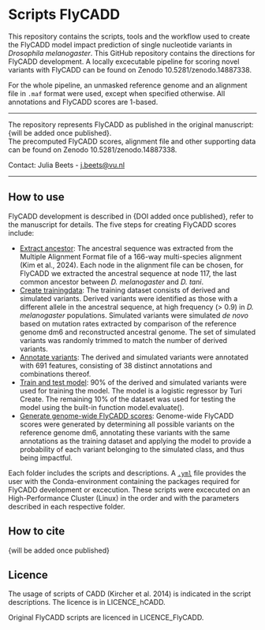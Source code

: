 # Scripts FlyCADD 

This repository contains the scripts, tools and the workflow used to create the FlyCADD model impact prediction of single nucleotide variants in *Drosophila melanogaster*. This GitHub repository contains the directions for FlyCADD development. A locally excecutable pipeline for scoring novel variants with FlyCADD can be found on Zenodo 10.5281/zenodo.14887338. 

For the whole pipeline, an unmasked reference genome and an alignment file in `.maf` format were used, except when specified otherwise. All annotations and FlyCADD scores are 1-based.
______________________________________________________________________________________________________________________
The repository represents FlyCADD as published in the original manuscript: {will be added once published}. </br>
The precomputed FlyCADD scores, alignment file and other supporting data can be found on Zenodo 10.5281/zenodo.14887338. 

Contact: Julia Beets - j.beets@vu.nl 
______________________________________________________________________________________________________________________

## How to use

FlyCADD development is described in {DOI added once published}, refer to the manuscript for details. The five steps for creating FlyCADD scores include:
- [Extract ancestor](1_extract_ancestor/): The ancestral sequence was extracted from the Multiple Alignment Format file of a 166-way multi-species alignment (Kim et al., 2024). Each node in the alignment file can be chosen, for FlyCADD we extracted the ancestral sequence at node 117, the last common ancestor between *D. melanogaster* and *D. tani*. 
- [Create trainingdata](2_create_trainingdata/): The training dataset consists of derived and simulated variants. Derived variants were identified as those with a different allele in the ancestral sequence, at high frequency (> 0.9) in *D. melanogaster* populations. Simulated variants were simulated *de novo* based on mutation rates extracted by comparison of the reference genome dm6 and reconstructed ancestral genome. The set of simulated variants was randomly trimmed to match the number of derived variants.
- [Annotate variants](3_annotate/): The derived and simulated variants were annotated with 691 features, consisting of 38 distinct annotations and combinations thereof.
- [Train and test model](4_train_test_model/): 90% of the derived and simulated variants were used for training the model. The model is a logistic regressor by Turi Create. The remaining 10% of the dataset was used for testing the model using the built-in function model.evaluate().
- [Generate genome-wide FlyCADD scores](5_generate_genome-wide_FlyCADDscores/): Genome-wide FlyCADD scores were generated by determining all possible variants on the reference genome dm6, annotating these variants with the same annotations as the training dataset and applying the model to provide a probability of each variant belonging to the simulated class, and thus being impactful.

Each folder includes the scripts and descriptions. A [`.yml`](FlyCADD-environment.yml) file provides the user with the Conda-environment containing the packages required for FlyCADD development or excecution.
These scripts were excecuted on an High-Performance Cluster (Linux) in the order and with the parameters described in each respective folder.

## How to cite

{will be added once published} 

## Licence
The usage of scripts of CADD (Kircher et al. 2014) is indicated in the script descriptions. The licence is in LICENCE_hCADD.

Original FlyCADD scripts are licenced in LICENCE_FlyCADD.